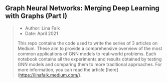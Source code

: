 ## Graph Neural Networks: Merging Deep Learning with Graphs (Part I)
> - Author: Lina Faik
> - Date: April 2021 
>
> This repo contains the code used to write the series of 3 articles on Medium. These aim to provide a comprehensive overview of the most common applications of GNN models to real-world problems. 
> Each notebook contains all the experiments and results obtained by testing GNN models and comparing them to more traditional approaches.
> For more information, you can read the article [here] (https://linafaik.medium.com/).
